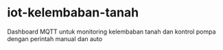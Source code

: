 # iot-kelembaban-tanah
Dashboard MQTT untuk monitoring kelembaban tanah dan kontrol pompa dengan perintah manual dan auto

